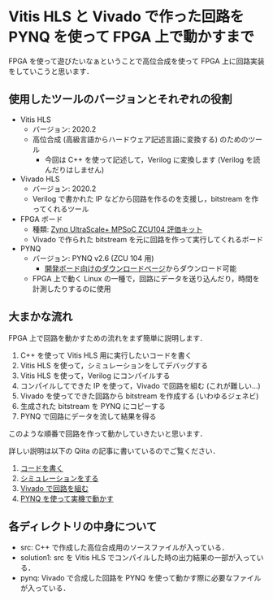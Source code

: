 # Vitis HLS と Vivado で作った回路を PYNQ を使って FPGA 上で動かすまで


FPGA を使って遊びたいなぁということで高位合成を使って FPGA 上に回路実装をしていこうと思います．

## 使用したツールのバージョンとそれぞれの役割
- Vitis HLS
    - バージョン: 2020.2
    - 高位合成 (高級言語からハードウェア記述言語に変換する) のためのツール
        - 今回は C++ を使って記述して，Verilog に変換します (Verilog を読んだりはしません)
- Vivado HLS
    - バージョン: 2020.2
    - Verilog で書かれた IP などから回路を作るのを支援し，bitstream を作ってくれるツール
- FPGA ボード
    - 種類: [Zynq UltraScale+ MPSoC ZCU104 評価キット](https://japan.xilinx.com/products/boards-and-kits/zcu104.html)
    - Vivado で作られた bitstream を元に回路を作って実行してくれるボード
- PYNQ
    - バージョン: PYNQ v2.6 (ZCU 104 用)
        - [開発ボード向けのダウンロードページ](http://www.pynq.io/board.html)からダウンロード可能
    - FPGA 上で動く Linux の一種で，回路にデータを送り込んだり，時間を計測したりするのに使用

## 大まかな流れ
FPGA 上で回路を動かすための流れをまず簡単に説明します．

1. C++ を使って Vitis HLS 用に実行したいコードを書く
1. Vitis HLS を使って，シミュレーションをしてデバッグする
1. Vitis HLS を使って，Verilog にコンパイルする
1. コンパイルしてできた IP を使って，Vivado で回路を組む (これが難しい…)
1. Vivado を使ってできた回路から bitstream を作成する (いわゆるジェネビ)
1. 生成された bitstream を PYNQ にコピーする
1. PYNQ で回路にデータを流して結果を得る

このような順番で回路を作って動かしていきたいと思います．

詳しい説明は以下の Qiita の記事に書いているのでご覧ください．

1. [コードを書く](https://blog.n-hassy.info/2021/05/vitis-hls-to-fpga-1/)
2. [シミュレーションをする](https://blog.n-hassy.info/2021/05/vitis-hls-to-fpga-2/)
3. [Vivado で回路を組む](https://blog.n-hassy.info/2021/05/vitis-hls-to-fpga-3/)
4. [PYNQ を使って実機で動かす](https://blog.n-hassy.info/2021/05/vitis-hls-to-fpga-4/)


## 各ディレクトリの中身について
- src: C++ で作成した高位合成用のソースファイルが入っている．
- solution1: src を Vitis HLS でコンパイルした時の出力結果の一部が入っている．
- pynq: Vivado で合成した回路を PYNQ を使って動かす際に必要なファイルが入っている．